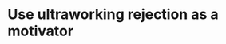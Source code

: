 # Use ultraworking rejection as a motivator
<!-- #daily/2021/12/31 -->

<!-- {BearID:73FDF078-505D-42B6-BC1F-B1742E19977F-45796-00001FB06EF8D88C} -->
